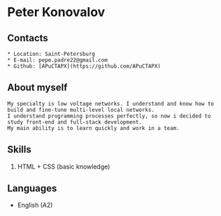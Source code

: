 # Peter Konovalov

## Contacts
    * Location: Saint-Petersburg
    * E-mail: pepe.padre22@gmail.com
    * Github: [APuCTAPX](https://github.com/APuCTAPX)

## About myself
    My specialty is low voltage networks. I understand and know how to build and fine-tune multi-level local networks.
    I understand programming processes perfectly, so now i decided to study front-end and full-stack development. 
    My main ability is to learn quickly and work in a team.

## Skills
1. HTML + CSS (basic knowledge)

## Languages
* English (A2)